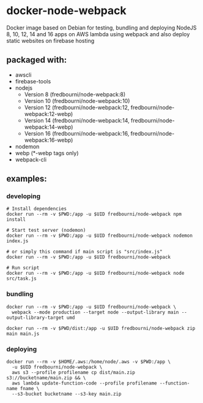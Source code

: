 # docker-node-webpack
Docker image based on Debian for testing, bundling and deploying NodeJS 8, 10, 12, 14 and 16
apps on AWS lambda using webpack and also deploy static websites on firebase hosting

## packaged with:

- awscli
- firebase-tools
- nodejs
  - Version 8 (fredbourni/node-webpack:8)
  - Version 10 (fredbourni/node-webpack:10)
  - Version 12 (fredbourni/node-webpack:12, fredbourni/node-webpack:12-webp)
  - Version 14 (fredbourni/node-webpack:14, fredbourni/node-webpack:14-webp)
  - Version 16 (fredbourni/node-webpack:16, fredbourni/node-webpack:16-webp)
- nodemon
- webp (*-webp tags only)
- webpack-cli

## examples:

### developing

```
# Install dependencies
docker run --rm -v $PWD:/app -u $UID fredbourni/node-webpack npm install

# Start test server (nodemon)
docker run --rm -v $PWD:/app -u $UID fredbourni/node-webpack nodemon index.js

# or simply this command if main script is "src/index.js"
docker run --rm -v $PWD:/app -u $UID fredbourni/node-webpack

# Run script
docker run --rm -v $PWD:/app -u $UID fredbourni/node-webpack node src/task.js
```

### bundling

```
docker run --rm -v $PWD:/app -u $UID fredbourni/node-webpack \
  webpack --mode production --target node --output-library main --output-library-target umd

docker run --rm -v $PWD/dist:/app -u $UID fredbourni/node-webpack zip main main.js
```

### deploying

```
docker run --rm -v $HOME/.aws:/home/node/.aws -v $PWD:/app \
  -u $UID fredbourni/node-webpack \
  aws s3 --profile profilename cp dist/main.zip  s3://bucketname/main.zip && \
  aws lambda update-function-code --profile profilename --function-name fname \
  --s3-bucket bucketname --s3-key main.zip
```